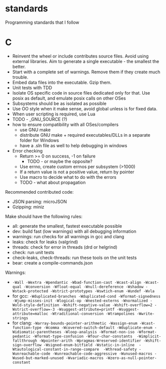 # standards
Programming standards that I follow

# C

- Reinvent the wheel or include contributes source files. Avoid using external libraries. Aim to generate a single executable - the smallest the better.
- Start with a complete set of warnings. Remove them if they create much trouble.
- Embed data files into the executable. Gzip them.
- Unit tests with TDD
- Isolate OS specific code in source files dedicated only for that. Use posix as default, and emulate posix calls on other OSes
- Subsystems should be as isolated as possible
- Use OO style when it make sense, avoid global unless is for fixed data.
- When user scripting is required, use Lua
- TODO - _GNU_SOURCE (?)
- how to ensure compatibility with all OSes/compilers
  - use GNU make
  - distribute GNU make + required executables/DLLs in a separate folder for Windows
  - have a .sln file as well to help debugging in windows
- Error checking
  - Return >= 0 on success, -1 on failure
    - TODO - or maybe the opposite?
  - Use errno, create custom errnos per subsystem (>1000)
  - If a return value is not a positive value, return by pointer
  - Use macro to decide what to do with the errors
  - TODO - what about propagation

Recommended contributed code:
- JSON parsing: microJSON
- Gzipping: miniz

Make should have the following rules:
- all: generate the smallest, fastest executable possible
- dev: build fast (low warnings) with all debugging information
- warnings: run checks for all warnings in gcc and clang
- leaks: check for leaks (valgrind)
- threads: check for error in threads (drd or helgrind)
- check: run unit tests
- check-leaks, check-threads: run these tools on the unit tests
- bear: create a compile-commands.json

Warnings:
 - `-Wall -Wextra -Wpendantic -Wbad-function-cast -Wcast-align -Wcast-qual -Wconversion -Wfloat-equal -Wnull-dereference -Wshadow -Wstack-protected -Wstrict-prototypes -Wswtich-enum -Wundef -Wvla`
 - for gcc: `-Wduplicated-branches -Wduplicated-cond -Wformat-signedness -Wjump-misses-init -Wlogical-op -Wnested-externs -Wnormalized -Wold-style-definition -Wshift-negative-value -Wshift-overflow=2 -Wstrict-overflow=-3 -Wsuggest-attribute=printf -Wsuggest-attribute=malloc -Wtraditional-conversion -Wtrampolines -Wwrite-strings`
 - for clang: `-Warray-bounds-pointer-arithmetic -Wassign-enum -Wcast-function-type -Wcomma -Wcovered-switch-default -Wduplicate-enum -Widiomatic-parentheses -Wloop-analysis -Wformat-non-iso -Wformat-pedantic -Wformat-type-confusion -Wfour-char-constants  -Wimplicit-fallthrough -Wpointer-arith -Wpragmas-Wreserved-identifier -Wshift-sign-overflow -Wsigned-enum-bitfield -Wstatic-in-inline  -Wtautological-constant-in-range-compare  -Wthread-safety -Wunreachable-code -Wunreachable-code-aggressive -Wunused-macros -Wused-but-marked-unused -Wvariadic-macros -Wzero-as-null-pointer-constant`
